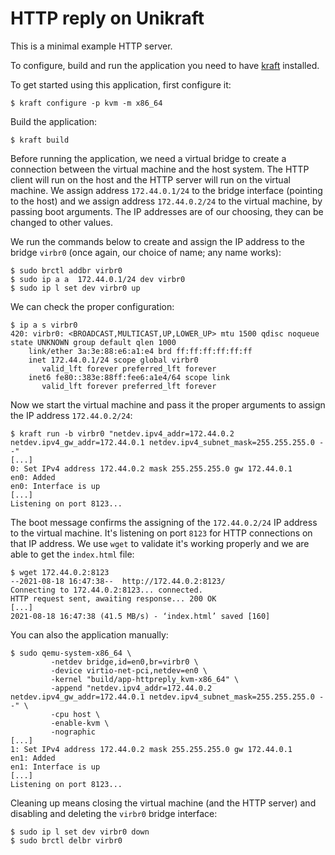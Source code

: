 # HTTP reply on Unikraft

This is a minimal example HTTP server.

To configure, build and run the application you need to have [kraft](https://github.com/unikraft/kraft) installed.

To get started using this application, first configure it:
```
$ kraft configure -p kvm -m x86_64
```

Build the application:
```
$ kraft build
```

Before running the application, we need a virtual bridge to create a connection between the virtual machine and the host system.
The HTTP client will run on the host and the HTTP server will run on the virtual machine.
We assign address `172.44.0.1/24` to the bridge interface (pointing to the host) and we assign address `172.44.0.2/24` to the virtual machine, by passing boot arguments.
The IP addresses are of our choosing, they can be changed to other values.

We run the commands below to create and assign the IP address to the bridge `virbr0` (once again, our choice of name; any name works):
```
$ sudo brctl addbr virbr0
$ sudo ip a a  172.44.0.1/24 dev virbr0
$ sudo ip l set dev virbr0 up
```

We can check the proper configuration:
```
$ ip a s virbr0
420: virbr0: <BROADCAST,MULTICAST,UP,LOWER_UP> mtu 1500 qdisc noqueue state UNKNOWN group default qlen 1000
    link/ether 3a:3e:88:e6:a1:e4 brd ff:ff:ff:ff:ff:ff
    inet 172.44.0.1/24 scope global virbr0
       valid_lft forever preferred_lft forever
    inet6 fe80::383e:88ff:fee6:a1e4/64 scope link
       valid_lft forever preferred_lft forever
```

Now we start the virtual machine and pass it the proper arguments to assign the IP address `172.44.0.2/24`:
```
$ kraft run -b virbr0 "netdev.ipv4_addr=172.44.0.2 netdev.ipv4_gw_addr=172.44.0.1 netdev.ipv4_subnet_mask=255.255.255.0 --"
[...]
0: Set IPv4 address 172.44.0.2 mask 255.255.255.0 gw 172.44.0.1
en0: Added
en0: Interface is up
[...]
Listening on port 8123...
```
The boot message confirms the assigning of the `172.44.0.2/24` IP address to the virtual machine.
It's listening on port `8123` for HTTP connections on that IP address.
We use `wget` to validate it's working properly and we are able to get the `index.html` file:
```
$ wget 172.44.0.2:8123
--2021-08-18 16:47:38--  http://172.44.0.2:8123/
Connecting to 172.44.0.2:8123... connected.
HTTP request sent, awaiting response... 200 OK
[...]
2021-08-18 16:47:38 (41.5 MB/s) - ‘index.html’ saved [160]
```

You can also the application manually:
```
$ sudo qemu-system-x86_64 \
         -netdev bridge,id=en0,br=virbr0 \
         -device virtio-net-pci,netdev=en0 \
         -kernel "build/app-httpreply_kvm-x86_64" \
         -append "netdev.ipv4_addr=172.44.0.2 netdev.ipv4_gw_addr=172.44.0.1 netdev.ipv4_subnet_mask=255.255.255.0 --" \
         -cpu host \
         -enable-kvm \
         -nographic
[...]
1: Set IPv4 address 172.44.0.2 mask 255.255.255.0 gw 172.44.0.1
en1: Added
en1: Interface is up
[...]
Listening on port 8123...
```

Cleaning up means closing the virtual machine (and the HTTP server) and disabling and deleting the `virbr0` bridge interface:
```
$ sudo ip l set dev virbr0 down
$ sudo brctl delbr virbr0
```
